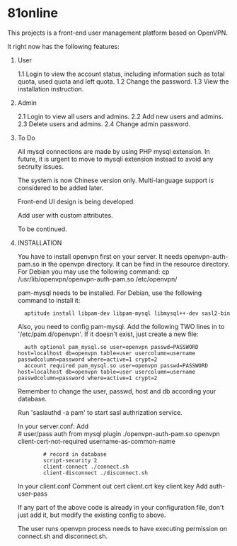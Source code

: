 81online
========
This projects is a front-end user management platform based on OpenVPN.

It right now has the following features:

1. User

   1.1 Login to view the account status, including information such as total quota, used quota and left quota.
   1.2 Change the password.
   1.3 View the installation instruction.

2. Admin

   2.1 Login to view all users and admins.
   2.2 Add new users and admins.
   2.3 Delete users and admins.
   2.4 Change admin password.

3. To Do

   All mysql connections are made by using PHP mysql extension. In future, it is urgent to move to mysqli extension
   instead to avoid any secruity issues.

   The system is now Chinese version only. Multi-language support is considered to be added later.
   
   Front-end UI design is being developed.
   
   Add user with custom attributes.
   
   To be continued.
   
4. INSTALLATION

   You have to install openvpn first on your server. It needs openvpn-auth-pam.so in the openvpn directory. It can be
   find in the resource directory. For Debian you may use the following command:
         cp /usr/lib/openvpn/openvpn-auth-pam.so /etc/openvpn/

   pam-mysql needs to be installed. For Debian, use the following command to install it:
   
         aptitude install libpam-dev libpam-mysql libmysql++-dev sasl2-bin
   
   Also, you need to config pam-mysql. Add the following TWO lines in to '/etc/pam.d/openvpn'. If it doesn't exist, just
   create a new file:
   
         auth optional pam_mysql.so user=openvpn passwd=PASSWORD host=localhost db=openvpn table=user usercolumn=username passwdcolumn=password where=active=1 crypt=2
         account required pam_mysql.so user=openvpn passwd=PASSWORD host=localhost db=openvpn table=user usercolumn=username passwdcolumn=password where=active=1 crypt=2
   
   Remember to change the user, passwd, host and db according your database.
   
   Run 'saslauthd -a pam' to start sasl authrization service.
   
   
   In your server.conf:
         Add   
               # user/pass auth from mysql
               plugin ./openvpn-auth-pam.so openvpn
               client-cert-not-required
               username-as-common-name
               
               # record in database
               script-security 2
               client-connect ./connect.sh
               client-disconnect ./disconnect.sh


   In your client.conf
         Comment out
               cert client.crt
               key client.key
         Add
               auth-user-pass
               
   If any part of the above code is already in your configuration file, don't just add it, but modify the existing
   config to above.
   
   The user runs openvpn process needs to have executing permission on connect.sh and disconnect.sh.
